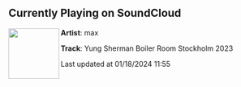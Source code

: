 ## Currently Playing on SoundCloud

[<img align="left" width="100" src="https://i1.sndcdn.com/artworks-sEy8CxoQXAXBORWI-nG97WA-t500x500.jpg">](https://soundcloud.com/daily/yung-sherman-boiler-room-stockholm-2023)

**Artist**: max 

**Track**: Yung Sherman Boiler Room Stockholm 2023

Last updated at 01/18/2024 11:55
